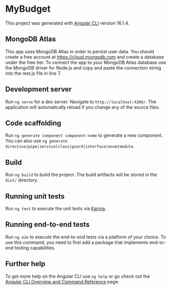 # MyBudget

This project was generated with [Angular CLI](https://github.com/angular/angular-cli) version 16.1.4.

## MongoDB Atlas
This app uses MongoDB Atlas in order to persist user data. You should create a free account at https://cloud.mongodb.com and create a database under the free tier. To connect the app to your MongoDB Atlas database use the MongoDB driver for Node.js and copy and paste the connection string into the rest.js file in line 7.


## Development server

Run `ng serve` for a dev server. Navigate to `http://localhost:4200/`. The application will automatically reload if you change any of the source files.

## Code scaffolding

Run `ng generate component component-name` to generate a new component. You can also use `ng generate directive|pipe|service|class|guard|interface|enum|module`.

## Build

Run `ng build` to build the project. The build artifacts will be stored in the `dist/` directory.

## Running unit tests

Run `ng test` to execute the unit tests via [Karma](https://karma-runner.github.io).

## Running end-to-end tests

Run `ng e2e` to execute the end-to-end tests via a platform of your choice. To use this command, you need to first add a package that implements end-to-end testing capabilities.

## Further help

To get more help on the Angular CLI use `ng help` or go check out the [Angular CLI Overview and Command Reference](https://angular.io/cli) page.

